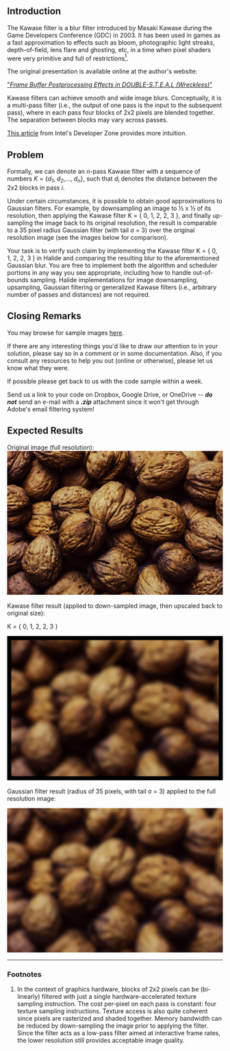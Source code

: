 ## Introduction

The Kawase filter is a blur filter introduced by Masaki Kawase during
the Game Developers Conference (GDC) in 2003. It has been used in games
as a fast approximation to effects such as bloom, photographic light
streaks, depth-of-field, lens flare and ghosting, etc, in a time when
pixel shaders were very primitive and full of restrictions[<sup>1</sup>](#footnotes).

The original presentation is available online at the author's website:

["*Frame Buffer Postprocessing Effects in DOUBLE-S.T.E.A.L (Wreckless)*"][1]

Kawase filters can achieve smooth and wide image blurs. Conceptually, it
is a multi-pass filter (i.e., the output of one pass is the input to the
subsequent pass), where in each pass four blocks of 2x2 pixels are
blended together. The separation between blocks may vary across passes.

[This article][2] from Intel's Developer Zone provides more
intuition.


## Problem

Formally, we can denote an *n*-pass Kawase filter with a sequence of
numbers *K* = {*d<sub>1</sub>*, *d<sub>2</sub>*,..., *d<sub>n</sub>*}, such that *d<sub>i</sub>* denotes the
distance between the 2x2 blocks in pass *i*.

Under certain circumstances, it is possible to obtain good
approximations to Gaussian filters. For example, by downsampling an
image to ½ x ½ of its resolution, then applying the Kawase filter K = {
0, 1, 2, 2, 3 }, and finally up-sampling the image back to its original
resolution, the result is comparable to a 35 pixel radius Gaussian
filter (with tail &sigma; = 3) over the original resolution image (see
the images below for comparison).

Your task is to verify such claim by implementing the Kawase filter K =
{ 0, 1, 2, 2, 3 } in Halide and comparing the resulting blur to the
aforementioned Gaussian blur. You are free to implement both the
algorithm and scheduler portions in any way you see appropriate,
including how to handle out-of-bounds sampling. Halide implementations
for image downsampling, upsampling, Gaussian filtering or generalized
Kawase filters (i.e., arbitrary number of passes and distances) are not
required.

## Closing Remarks

You may browse for sample images [here][3].

If there are any interesting things you'd like to draw our attention to
in your solution, please say so in a comment or in some documentation.
Also, if you consult any resources to help you out (online or
otherwise), please let us know what they were.

If possible please get back to us with the code sample within a week.

Send us a link to your code on Dropbox, Google Drive, or OneDrive --
***do not*** send an e-mail with a ***.zip*** attachment since it won't
get through Adobe's email filtering system!

## Expected Results

Original image (full resolution):
![Original][original]

Kawase filter result (applied to down-sampled image, then upscaled back
to original size):

K = { 0, 1, 2, 2, 3 }

![kawase-upscaled][upscaled]

Gaussian filter result (radius of 35 pixels, with tail &sigma; = 3)
applied to the full resolution image:

![gauss-r35.jpg][gauss]

---

### Footnotes

1. In the context of graphics hardware, blocks of 2x2 pixels can be
    (bi-linearly) filtered with just a single hardware-accelerated
    texture sampling instruction. The cost per-pixel on each pass is
    constant: four texture sampling instructions. Texture access is also
    quite coherent since pixels are rasterized and shaded together.
    Memory bandwidth can be reduced by down-sampling the image prior to
    applying the filter. Since the filter acts as a low-pass filter
    aimed at interactive frame rates, the lower resolution still
    provides acceptable image quality.


[1]: http://www.daionet.gr.jp/~masa/archives/GDC2003_DSTEAL.ppt
[2]: https://software.intel.com/en-us/blogs/2014/07/15/an-investigation-of-fast-real-time-gpu-based-image-blur-algorithms
[3]: https://www.pexels.com/public-domain-images/

[original]: media/walnuts.jpg
[upscaled]: media/kawase-upscaled.jpg
[gauss]: media/gauss-r35.jpg